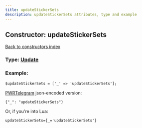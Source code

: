 ```yaml
---
title: updateStickerSets
description: updateStickerSets attributes, type and example
---
```

## Constructor: updateStickerSets  
[Back to constructors index](index.md)






### Type: [Update](../types/Update.md)


### Example:

```
$updateStickerSets = ['_' => 'updateStickerSets'];
```  

[PWRTelegram](https://pwrtelegram.xyz) json-encoded version:

```
{"_": "updateStickerSets"}
```


Or, if you're into Lua:  


```
updateStickerSets={_='updateStickerSets'}

```


